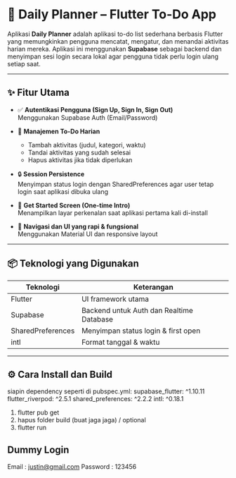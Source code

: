 # 📆 Daily Planner – Flutter To-Do App

Aplikasi **Daily Planner** adalah aplikasi to-do list sederhana berbasis Flutter yang memungkinkan pengguna mencatat, mengatur, dan menandai aktivitas harian mereka. Aplikasi ini menggunakan **Supabase** sebagai backend dan menyimpan sesi login secara lokal agar pengguna tidak perlu login ulang setiap saat.

---

## ✨ Fitur Utama

- ✅ **Autentikasi Pengguna (Sign Up, Sign In, Sign Out)**  
  Menggunakan Supabase Auth (Email/Password)

- 📝 **Manajemen To-Do Harian**  
  - Tambah aktivitas (judul, kategori, waktu)
  - Tandai aktivitas yang sudah selesai
  - Hapus aktivitas jika tidak diperlukan

- 🔒 **Session Persistence**  
  Menyimpan status login dengan SharedPreferences agar user tetap login saat aplikasi dibuka ulang

- 🚀 **Get Started Screen (One-time Intro)**  
  Menampilkan layar perkenalan saat aplikasi pertama kali di-install

- 📱 **Navigasi dan UI yang rapi & fungsional**  
  Menggunakan Material UI dan responsive layout

---

## 📦 Teknologi yang Digunakan

| Teknologi        | Keterangan                              |
|------------------|------------------------------------------|
| Flutter          | UI framework utama                       |
| Supabase         | Backend untuk Auth dan Realtime Database |
| SharedPreferences| Menyimpan status login & first open      |
| intl             | Format tanggal & waktu                   |

---

## ⚙️ Cara Install dan Build

siapin dependency seperti di pubspec.yml:
supabase_flutter: ^1.10.11
  flutter_riverpod: ^2.5.1
  shared_preferences: ^2.2.2
  intl: ^0.18.1

1. flutter pub get
2. hapus folder build (buat jaga jaga) / optional
3. flutter run

## Dummy Login
Email    : justin@gmail.com
Password : 123456